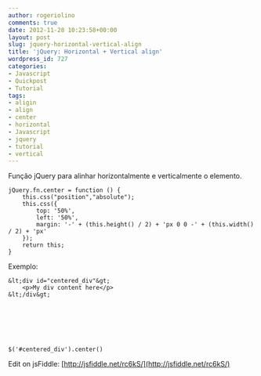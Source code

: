 ```yaml
---
author: rogeriolino
comments: true
date: 2012-11-28 10:23:58+00:00
layout: post
slug: jquery-horizontal-vertical-align
title: 'jQuery: Horizontal + Vertical align'
wordpress_id: 727
categories:
- Javascript
- Quickpost
- Tutorial
tags:
- aligin
- align
- center
- horizontal
- Javascript
- jquery
- tutorial
- vertical
---
```


Função jQuery para alinhar horizontalmente e verticalmente o elemento.


    
    
    jQuery.fn.center = function () {
        this.css("position","absolute");
        this.css({
            top: '50%',
            left: '50%', 
            margin: '-' + (this.height() / 2) + 'px 0 0 -' + (this.width() / 2) + 'px'
        });
        return this;
    }
    



Exemplo:


    
    
    &lt;div id="centered_div"&gt;
        <p>My div content here</p>
    &lt;/div&gt;
    




    
    
    $('#centered_div').center()
    



Edit on jsFiddle: [http://jsfiddle.net/rc6kS/](http://jsfiddle.net/rc6kS/)
